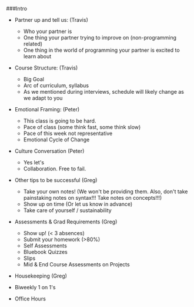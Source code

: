 ###Intro

* Partner up and tell us: (Travis)
  * Who your partner is
  * One thing your partner trying to improve on (non-programming related)
  * One thing in the world of programming your partner is excited to learn about

* Course Structure: (Travis)
  * Big Goal
  * Arc of curriculum, syllabus
  * As we mentioned during interviews, schedule will likely change as we adapt to you

* Emotional Framing: (Peter)
  * This class is going to be hard.
  * Pace of class (some think fast, some think slow)
  * Pace of this week not representative
  * Emotional Cycle of Change

* Culture Conversation (Peter)
  * Yes let's
  * Collaboration. Free to fail.

* Other tips to be successful (Greg)
  * Take your own notes! (We won't be providing them. Also, don't take painstaking notes on syntax!!! Take notes on concepts!!!)
  * Show up on time (Or let us know in advance)
  * Take care of yourself / sustainability

* Assessments & Grad Requirements (Greg)
  * Show up! (< 3 absences)
  * Submit your homework (>80%)
  * Self Assessments
  * Bluebook Quizzes
  * Slips
  * Mid & End Course Assessments on Projects

* Housekeeping (Greg)
 * Biweekly 1 on 1's
 * Office Hours
